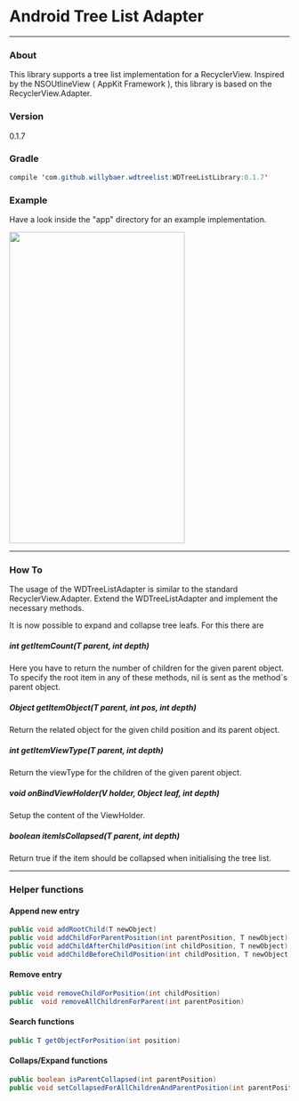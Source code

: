 # Android Tree List Adapter
-----
### About
This library supports a tree list implementation for a RecyclerView. Inspired by the NSOUtlineView ( AppKit Framework ), this library is based on the RecyclerView.Adapter.

### Version
0.1.7

### Gradle
```Java
compile 'com.github.willybaer.wdtreelist:WDTreeListLibrary:0.1.7'
```

### Example
Have a look inside the "app" directory for an example implementation.

<img style="-webkit-user-select: none; cursor: zoom-in;" src="https://cloud.githubusercontent.com/assets/3387249/15375126/d16ca114-1d4d-11e6-879e-052f49921fa6.gif" width="315" height="560">

------
### How To
The usage of the WDTreeListAdapter is similar to the standard RecyclerView.Adapter. Extend the WDTreeListAdapter and implement the necessary methods.

It is now possible to expand and collapse tree leafs. For this there are 
##### int getItemCount(T parent, int depth)
Here you have to return the number of children for the given parent object. To specify the root item in any of these methods, nil is sent as the method`s parent object.

##### Object getItemObject(T parent, int pos, int depth)
Return the related object for the given child position and its parent object.

##### int getItemViewType(T parent, int depth)
Return the viewType for the children of the given parent object.

##### void onBindViewHolder(V holder, Object leaf, int depth)
Setup the content of the ViewHolder.

##### boolean itemIsCollapsed(T parent, int depth)
Return true if the item should be collapsed when initialising the tree list.

------
### Helper functions
#### Append new entry
```Java
public void addRootChild(T newObject)
public void addChildForParentPosition(int parentPosition, T newObject)
public void addChildAfterChildPosition(int childPosition, T newObject)
public void addChildBeforeChildPosition(int childPosition, T newObject)
```
#### Remove entry
```Java
public void removeChildForPosition(int childPosition)
public  void removeAllChildrenForParent(int parentPosition)
```
#### Search functions
```Java
public T getObjectForPosition(int position)
```
#### Collaps/Expand functions
```Java
public boolean isParentCollapsed(int parentPosition)
public void setCollapsedForAllChildrenAndParentPosition(int parentPosition, boolean collapse)
```